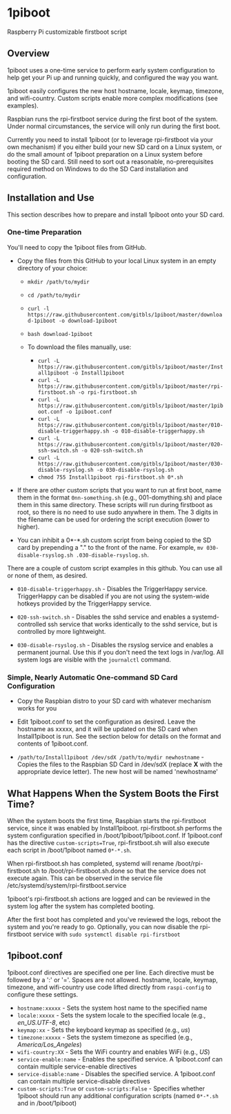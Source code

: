 # 1piboot
Raspberry Pi customizable firstboot script

## Overview

1piboot uses a one-time service to perform early system configuration to help get your Pi up and running quickly, and configured the way you want.

1piboot easily configures the new host hostname, locale, keymap, timezone, and wifi-country. Custom scripts enable more complex modifications (see examples).

Raspbian runs the rpi-firstboot service during the first boot of the system. Under normal circumstances, the service will only run during the first boot.

Currently you need to install 1piboot (or to leverage rpi-firstboot via your own mechanism) if you either build your new SD card on a Linux system, or do the small amount of 1piboot preparation on a Linux system before booting the SD card. Still need to sort out a reasonable, no-prerequisites required method on Windows to do the SD Card installation and     configuration.

## Installation and Use

This section describes how to prepare and install 1piboot onto your SD card.

### One-time Preparation

You'll need to copy the 1piboot files from GitHub.

* Copy the files from this GitHub to your local Linux system in an empty directory of your choice: 

    * `mkdir /path/to/mydir`
    * `cd /path/to/mydir`
    * `curl -l https://raw.githubusercontent.com/gitbls/1piboot/master/download-1piboot -o download-1piboot`
    * `bash download-1piboot`

    * To download the files manually, use:
        * `curl -L https://raw.githubusercontent.com/gitbls/1piboot/master/Install1piboot -o Install1piboot`
        * `curl -L https://raw.githubusercontent.com/gitbls/1piboot/master/rpi-firstboot.sh -o rpi-firstboot.sh`
        * `curl -L https://raw.githubusercontent.com/gitbls/1piboot/master/1piboot.conf -o 1piboot.conf`
        * `curl -L https://raw.githubusercontent.com/gitbls/1piboot/master/010-disable-triggerhappy.sh -o 010-disable-triggerhappy.sh`
        * `curl -L https://raw.githubusercontent.com/gitbls/1piboot/master/020-ssh-switch.sh -o 020-ssh-switch.sh`
        * `curl -L https://raw.githubusercontent.com/gitbls/1piboot/master/030-disable-rsyslog.sh -o 030-disable-rsyslog.sh`
        * `chmod 755 Install1piboot rpi-firstboot.sh 0*.sh`

* If there are other custom scripts that you want to run at first boot, name them in the format `0nn-something.sh` (e.g., 001-domything.sh) and place them in this same directory. These scripts will run during firstboot as root, so there is no need to use sudo anywhere in them. The 3 digits in the filename can be used for ordering the script execution (lower to higher).

* You can inhibit a 0*-*.sh custom script from being copied to the SD card by prepending a "." to the front of the name. For example, `mv 030-disable-rsyslog.sh .030-disable-rsyslog.sh`.

There are a couple of custom script examples in this github. You can use all or none of them, as desired.

* `010-disable-triggerhappy.sh` - Disables the TriggerHappy service. TriggerHappy can be disabled if you are not using the system-wide hotkeys provided by the TriggerHappy service.

* `020-ssh-switch.sh` - Disables the sshd service and enables a systemd-controlled ssh service that works identically to the sshd service, but is controlled by more lightweight.

* `030-disable-rsyslog.sh` - Disables the rsyslog service and enables a permanent journal. Use this if you don't need the text logs in /var/log. All system logs are visible with the `journalctl` command.

### Simple, Nearly Automatic One-command SD Card Configuration

* Copy the Raspbian distro to your SD card with whatever mechanism works for you
* Edit 1piboot.conf to set the configuration as desired. Leave the hostname as xxxxx, and it will be updated on the SD card when Install1piboot is run. See the section below for details on the format and contents of 1piboot.conf.

* `/path/to/Install1piboot /dev/sdX /path/to/mydir newhostname` - Copies the files to the Raspbian SD Card in /dev/sdX (replace **X** with the appropriate device letter). The new host will be named 'newhostname'

## What Happens When the System Boots the First Time?

When the system boots the first time, Raspbian starts the rpi-firstboot service, since it was enabled by Install1piboot. rpi-firstboot.sh performs the system configuration specified in /boot/1piboot/1piboot.conf. If 1piboot.conf has the directive `custom-scripts=True`, rpi-firstboot.sh will also execute each script in /boot/1piboot named `0*-*.sh`.

When rpi-firstboot.sh has completed, systemd will rename /boot/rpi-firstboot.sh to /boot/rpi-firstboot.sh.done so that the service does not execute again. This can be observed in the service file /etc/systemd/system/rpi-firstboot.service

1piboot's rpi-firstboot.sh actions are logged and can be reviewed in the system log after the system has completed booting.

After the first boot has completed and you've reviewed the logs, reboot the system and you're ready to go. Optionally, you can now disable the rpi-firstboot service with `sudo systemctl disable rpi-firstboot`

## 1piboot.conf

1piboot.conf directives are specified one per line. Each directive must be followed by a ':' or '='. Spaces are not allowed. hostname, locale, keymap, timezone, and wifi-country use code lifted directly from `raspi-config` to configure these settings.

* `hostname:xxxxx` - Sets the system host name to the specified name
* `locale:xxxxx` - Sets the system locale to the specified locale (e.g., *en_US.UTF-8*, etc)
* `keymap:xx` - Sets the keyboard keymap as specified (e.g., *us*)
* `timezone:xxxxx` - Sets the system timezone as specified (e.g., *America/Los_Angeles*)
* `wifi-country:XX` - Sets the WiFi country and enables WiFi (e.g., *US*)
* `service-enable:name` - Enables the specified service. A 1piboot.conf can contain multiple service-enable directives
* `service-disable:name` - Disables the specified service. A 1piboot.conf can contain multiple service-disable directives
* `custom-scripts:True` or `custom-scripts:False` - Specifies whether 1piboot should run any additional configuration scripts (named `0*-*.sh` and in /boot/1piboot)
